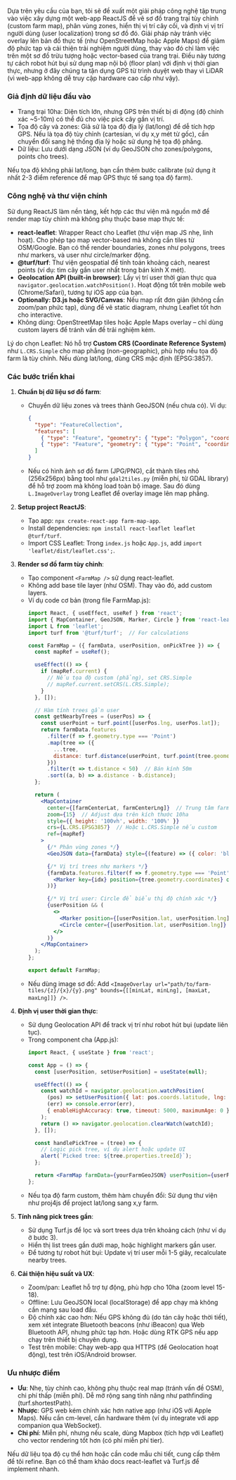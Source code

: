 Dựa trên yêu cầu của bạn, tôi sẽ đề xuất một giải pháp công nghệ tập trung vào việc xây dựng một web-app ReactJS để vẽ sơ đồ trang trại tùy chỉnh (custom farm map), phân vùng zones, hiển thị vị trí cây cối, và định vị vị trí người dùng (user localization) trong sơ đồ đó. Giải pháp này tránh việc overlay lên bản đồ thực tế (như OpenStreetMap hoặc Apple Maps) để giảm độ phức tạp và cải thiện trải nghiệm người dùng, thay vào đó chỉ làm việc trên một sơ đồ trừu tượng hoặc vector-based của trang trại. Điều này tương tự cách robot hút bụi sử dụng map nội bộ (floor plan) với định vị thời gian thực, nhưng ở đây chúng ta tận dụng GPS từ trình duyệt web thay vì LiDAR (vì web-app không dễ truy cập hardware cao cấp như vậy).

### Giả định dữ liệu đầu vào
- Trang trại 10ha: Diện tích lớn, nhưng GPS trên thiết bị di động (độ chính xác ~5-10m) có thể đủ cho việc pick cây gần vị trí.
- Tọa độ cây và zones: Giả sử là tọa độ địa lý (lat/long) để dễ tích hợp GPS. Nếu là tọa độ tùy chỉnh (cartesian, ví dụ x,y mét từ gốc), cần chuyển đổi sang hệ thống địa lý hoặc sử dụng hệ tọa độ phẳng.
- Dữ liệu: Lưu dưới dạng JSON (ví dụ GeoJSON cho zones/polygons, points cho trees).

Nếu tọa độ không phải lat/long, bạn cần thêm bước calibrate (sử dụng ít nhất 2-3 điểm reference để map GPS thực tế sang tọa độ farm).

### Công nghệ và thư viện chính
Sử dụng ReactJS làm nền tảng, kết hợp các thư viện mã nguồn mở để render map tùy chỉnh mà không phụ thuộc base map thực tế:
- **react-leaflet**: Wrapper React cho Leaflet (thư viện map JS nhẹ, linh hoạt). Cho phép tạo map vector-based mà không cần tiles từ OSM/Google. Bạn có thể render boundaries, zones như polygons, trees như markers, và user như circle/marker động.
- **@turf/turf**: Thư viện geospatial để tính toán khoảng cách, nearest points (ví dụ: tìm cây gần user nhất trong bán kính X mét).
- **Geolocation API (built-in browser)**: Lấy vị trí user thời gian thực qua `navigator.geolocation.watchPosition()`. Hoạt động tốt trên mobile web (Chrome/Safari), tương tự iOS app của bạn.
- **Optionally: D3.js hoặc SVG/Canvas**: Nếu map rất đơn giản (không cần zoom/pan phức tạp), dùng để vẽ static diagram, nhưng Leaflet tốt hơn cho interactive.
- Không dùng: OpenStreetMap tiles hoặc Apple Maps overlay – chỉ dùng custom layers để tránh vấn đề trải nghiệm kém.

Lý do chọn Leaflet: Nó hỗ trợ **Custom CRS (Coordinate Reference System)** như `L.CRS.Simple` cho map phẳng (non-geographic), phù hợp nếu tọa độ farm là tùy chỉnh. Nếu dùng lat/long, dùng CRS mặc định (EPSG:3857).

### Các bước triển khai
1. **Chuẩn bị dữ liệu sơ đồ farm**:
   - Chuyển dữ liệu zones và trees thành GeoJSON (nếu chưa có). Ví dụ:
     ```json
     {
       "type": "FeatureCollection",
       "features": [
         { "type": "Feature", "geometry": { "type": "Polygon", "coordinates": [[[lat1, lon1], [lat2, lon2], ...]] }, "properties": { "zone": "Zone A" } },  // Zone
         { "type": "Feature", "geometry": { "type": "Point", "coordinates": [lat, lon] }, "properties": { "treeId": "Tree1" } }  // Tree
       ]
     }
     ```
   - Nếu có hình ảnh sơ đồ farm (JPG/PNG), cắt thành tiles nhỏ (256x256px) bằng tool như `gdal2tiles.py` (miễn phí, từ GDAL library) để hỗ trợ zoom mà không load toàn bộ image. Sau đó dùng `L.ImageOverlay` trong Leaflet để overlay image lên map phẳng.

2. **Setup project ReactJS**:
   - Tạo app: `npx create-react-app farm-map-app`.
   - Install dependencies: `npm install react-leaflet leaflet @turf/turf`.
   - Import CSS Leaflet: Trong `index.js` hoặc `App.js`, add `import 'leaflet/dist/leaflet.css';`.

3. **Render sơ đồ farm tùy chỉnh**:
   - Tạo component `<FarmMap />` sử dụng react-leaflet.
   - Không add base tile layer (như OSM). Thay vào đó, add custom layers.
   - Ví dụ code cơ bản (trong file FarmMap.js):
     ```jsx
     import React, { useEffect, useRef } from 'react';
     import { MapContainer, GeoJSON, Marker, Circle } from 'react-leaflet';
     import L from 'leaflet';
     import turf from '@turf/turf';  // For calculations

     const FarmMap = ({ farmData, userPosition, onPickTree }) => {
       const mapRef = useRef();

       useEffect(() => {
         if (mapRef.current) {
           // Nếu tọa độ custom (phẳng), set CRS.Simple
           // mapRef.current.setCRS(L.CRS.Simple);
         }
       }, []);

       // Hàm tính trees gần user
       const getNearbyTrees = (userPos) => {
         const userPoint = turf.point([userPos.lng, userPos.lat]);
         return farmData.features
           .filter(f => f.geometry.type === 'Point')
           .map(tree => ({
             ...tree,
             distance: turf.distance(userPoint, turf.point(tree.geometry.coordinates))
           }))
           .filter(t => t.distance < 50)  // Bán kính 50m
           .sort((a, b) => a.distance - b.distance);
       };

       return (
         <MapContainer
           center={[farmCenterLat, farmCenterLng]}  // Trung tâm farm
           zoom={15}  // Adjust dựa trên kích thước 10ha
           style={{ height: '100vh', width: '100%' }}
           crs={L.CRS.EPSG3857}  // Hoặc L.CRS.Simple nếu custom
           ref={mapRef}
         >
           {/* Phân vùng zones */}
           <GeoJSON data={farmData} style={(feature) => ({ color: 'blue', fillColor: 'lightblue' })} />

           {/* Vị trí trees như markers */}
           {farmData.features.filter(f => f.geometry.type === 'Point').map((tree, idx) => (
             <Marker key={idx} position={tree.geometry.coordinates} onClick={() => onPickTree(tree)} />
           ))}

           {/* Vị trí user: Circle để biểu thị độ chính xác */}
           {userPosition && (
             <>
               <Marker position={[userPosition.lat, userPosition.lng]} />
               <Circle center={[userPosition.lat, userPosition.lng]} radius={10} />  // Bán kính độ chính xác GPS
             </>
           )}
         </MapContainer>
       );
     };

     export default FarmMap;
     ```
   - Nếu dùng image sơ đồ: Add `<ImageOverlay url="path/to/farm-tiles/{z}/{x}/{y}.png" bounds={[[minLat, minLng], [maxLat, maxLng]]} />`.

4. **Định vị user thời gian thực**:
   - Sử dụng Geolocation API để track vị trí như robot hút bụi (update liên tục).
   - Trong component cha (App.js):
     ```jsx
     import React, { useState } from 'react';

     const App = () => {
       const [userPosition, setUserPosition] = useState(null);

       useEffect(() => {
         const watchId = navigator.geolocation.watchPosition(
           (pos) => setUserPosition({ lat: pos.coords.latitude, lng: pos.coords.longitude }),
           (err) => console.error(err),
           { enableHighAccuracy: true, timeout: 5000, maximumAge: 0 }  // High accuracy cho farm
         );
         return () => navigator.geolocation.clearWatch(watchId);
       }, []);

       const handlePickTree = (tree) => {
         // Logic pick tree, ví dụ alert hoặc update UI
         alert(`Picked tree: ${tree.properties.treeId}`);
       };

       return <FarmMap farmData={yourFarmGeoJSON} userPosition={userPosition} onPickTree={handlePickTree} />;
     };
     ```
   - Nếu tọa độ farm custom, thêm hàm chuyển đổi: Sử dụng thư viện như proj4js để project lat/long sang x,y farm.

5. **Tính năng pick trees gần**:
   - Sử dụng Turf.js để lọc và sort trees dựa trên khoảng cách (như ví dụ ở bước 3).
   - Hiển thị list trees gần dưới map, hoặc highlight markers gần user.
   - Để tương tự robot hút bụi: Update vị trí user mỗi 1-5 giây, recalculate nearby trees.

6. **Cải thiện hiệu suất và UX**:
   - Zoom/pan: Leaflet hỗ trợ tự động, phù hợp cho 10ha (zoom level 15-18).
   - Offline: Lưu GeoJSON local (localStorage) để app chạy mà không cần mạng sau load đầu.
   - Độ chính xác cao hơn: Nếu GPS không đủ (do tán cây hoặc thời tiết), xem xét integrate Bluetooth beacons (như iBeacon) qua Web Bluetooth API, nhưng phức tạp hơn. Hoặc dùng RTK GPS nếu app chạy trên thiết bị chuyên dụng.
   - Test trên mobile: Chạy web-app qua HTTPS (để Geolocation hoạt động), test trên iOS/Android browser.

### Ưu nhược điểm
- **Ưu**: Nhẹ, tùy chỉnh cao, không phụ thuộc real map (tránh vấn đề OSM), chi phí thấp (miễn phí). Dễ mở rộng sang tính năng như pathfinding (turf.shortestPath).
- **Nhược**: GPS web kém chính xác hơn native app (như iOS với Apple Maps). Nếu cần cm-level, cần hardware thêm (ví dụ integrate với app companion qua WebSocket).
- **Chi phí**: Miễn phí, nhưng nếu scale, dùng Mapbox (tích hợp với Leaflet) cho vector rendering tốt hơn (có phí miễn phí tier).

Nếu dữ liệu tọa độ cụ thể hơn hoặc cần code mẫu chi tiết, cung cấp thêm để tôi refine. Bạn có thể tham khảo docs react-leaflet và Turf.js để implement nhanh.